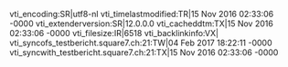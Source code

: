 vti_encoding:SR|utf8-nl
vti_timelastmodified:TR|15 Nov 2016 02:33:06 -0000
vti_extenderversion:SR|12.0.0.0
vti_cacheddtm:TX|15 Nov 2016 02:33:06 -0000
vti_filesize:IR|6518
vti_backlinkinfo:VX|
vti_syncofs_testbericht.square7.ch\:21:TW|04 Feb 2017 18:22:11 -0000
vti_syncwith_testbericht.square7.ch\:21:TX|15 Nov 2016 02:33:06 -0000
